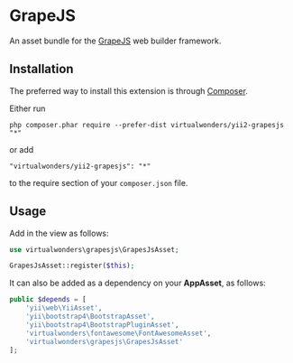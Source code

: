 GrapeJS
=======
An asset bundle for the [GrapeJS](https://grapesjs.com/) web builder framework.

Installation
------------

The preferred way to install this extension is through [Composer](http://getcomposer.org/download/).

Either run

```
php composer.phar require --prefer-dist virtualwonders/yii2-grapesjs "*"
```

or add

```
"virtualwonders/yii2-grapesjs": "*"
```

to the require section of your `composer.json` file.


Usage
-----

Add in the view as follows:

```php
use virtualwonders\grapesjs\GrapesJsAsset;

GrapesJsAsset::register($this);
```

It can also be added as a dependency on your **AppAsset**, as follows:

```php
public $depends = [
    'yii\web\YiiAsset',
    'yii\bootstrap4\BootstrapAsset',
    'yii\bootstrap4\BootstrapPluginAsset',
    'virtualwonders\fontawesome\FontAwesomeAsset',
    'virtualwonders\grapesjs\GrapesJsAsset'
];
```
